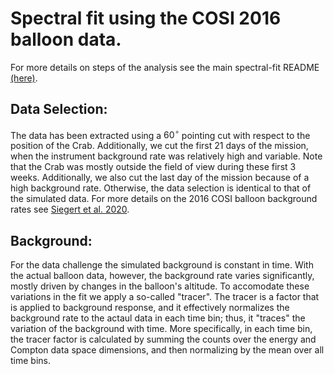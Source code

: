 # Spectral fit using the COSI 2016 balloon data. 

For more details on steps of the analysis see the main spectral-fit README [(here)](../../spectral-fit/README.md).

## Data Selection:
The data has been extracted using a $60^\circ$ pointing cut with respect to the position of the Crab. Additionally, we cut the first 21 days of the mission, when the instrument background rate was relatively high and variable. Note that the Crab was mostly outside the field of view during these first 3 weeks. Additionally, we also cut the last day of the mission because of a high background rate. Otherwise, the data selection is identical to that of the simulated data. For more details on the 2016 COSI balloon background rates see [Siegert et al. 2020](https://iopscience.iop.org/article/10.3847/1538-4357/ab9607).

## Background:
For the data challenge the simulated background is constant in time. With the actual balloon data, however, the background rate varies significantly, mostly driven by changes in the balloon's altitude. To accomodate these variations in the fit we apply a so-called "tracer". The tracer is a factor that is applied to background response, and it effectively normalizes the background rate to the actaul data in each time bin; thus, it "traces" the variation of the background with time. More specifically, in each time bin, the tracer factor is calculated by summing the counts over the energy and Compton data space dimensions, and then normalizing by the mean over all time bins. 
